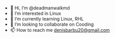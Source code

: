 - 👋 Hi, I’m @deadmanwalkmd
- 👀 I’m interested in Linux
- 🌱 I’m currently learning Linux, RHL
- 💞️ I’m looking to collaborate on Cooding
- 📫 How to reach me denisbarbu20@gmail.com

<!---
deadmanwalkmd/deadmanwalkmd is a ✨ special ✨ repository because its `README.md` (this file) appears on your GitHub profile.
You can click the Preview link to take a look at your changes.
--->
